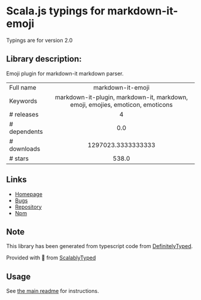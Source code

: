 
# Scala.js typings for markdown-it-emoji

Typings are for version 2.0

## Library description:
Emoji plugin for markdown-it markdown parser.

|                    |                 |
| ------------------ | :-------------: |
| Full name          | markdown-it-emoji |
| Keywords           | markdown-it-plugin, markdown-it, markdown, emoji, emojies, emoticon, emoticons |
| # releases         | 4 |
| # dependents       | 0.0 |
| # downloads        | 1297023.3333333333 |
| # stars            | 538.0 |

## Links
- [Homepage](https://github.com/markdown-it/markdown-it-emoji#readme)
- [Bugs](https://github.com/markdown-it/markdown-it-emoji/issues)
- [Repository](https://github.com/markdown-it/markdown-it-emoji)
- [Npm](https://www.npmjs.com/package/markdown-it-emoji)
    


## Note
This library has been generated from typescript code from [DefinitelyTyped](https://definitelytyped.org).

Provided with :purple_heart: from [ScalablyTyped](https://github.com/oyvindberg/ScalablyTyped)

## Usage
See [the main readme](../../readme.md) for instructions.


